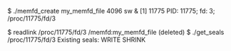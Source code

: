 $ ./memfd_create my_memfd_file 4096 sw &
[1] 11775
PID: 11775; fd: 3; /proc/11775/fd/3

$ readlink /proc/11775/fd/3
/memfd:my_memfd_file (deleted)
$ ./get_seals /proc/11775/fd/3
Existing seals: WRITE SHRINK